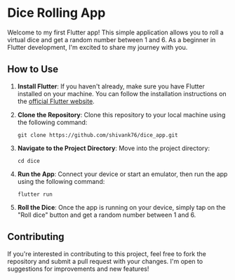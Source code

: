 # Dice Rolling App

Welcome to my first Flutter app! This simple application allows you to roll a virtual dice and get a random number between 1 and 6. As a beginner in Flutter development, I'm excited to share my journey with you.

## How to Use

1. **Install Flutter**: If you haven't already, make sure you have Flutter installed on your machine. You can follow the installation instructions on the [official Flutter website](https://flutter.dev/docs/get-started/install).

2. **Clone the Repository**: Clone this repository to your local machine using the following command:

    ```git clone https://github.com/shivank76/dice_app.git```


3. **Navigate to the Project Directory**: Move into the project directory:

    ```cd dice```

4. **Run the App**: Connect your device or start an emulator, then run the app using the following command:

    ```flutter run```

5. **Roll the Dice**: Once the app is running on your device, simply tap on the "Roll dice" button and get a random number between 1 and 6.

## Contributing

If you're interested in contributing to this project, feel free to fork the repository and submit a pull request with your changes. I'm open to suggestions for improvements and new features!


<!-- use readme.so -->